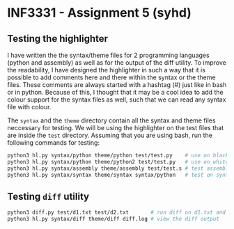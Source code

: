 INF3331 - Assignment 5 (syhd)
=============================

Testing the highlighter
-----------------------

I have written the the syntax/theme files for 2 programming languages (python
and assembly) as well as for the output of the diff utility. To improve the
readability, I have designed the highlighter in such a way that it is possible
to add comments here and there within the syntax or the theme files. These
comments are always started with a hashtag (#) just like in bash or in python.
Because of this, I thought that it may be a cool idea to add the colour support
for the syntax files as well, such that we can read any syntax file with colour.

The `syntax` and the `theme` directory contain all the syntax and theme files
neccessary for testing. We will be using the highlighter on the test files that
are inside the `test` directory. Assuming that you are using bash, run the
following commands for testing:

```bash
python3 hl.py syntax/python theme/python test/test.py    # use on black/purple bg
python3 hl.py syntax/python theme/python2 test/test.py   # use on white bg
python3 hl.py syntax/assembly theme/assembly test/test.s # test assembly
python3 hl.py syntax/syntax theme/syntax syntax/python   # test on syntax file
```

Testing ```diff``` utility
--------------------------

```bash
python3 diff.py test/d1.txt test/d2.txt       # run diff on d1.txt and d2.txt
python3 hl.py syntax/diff theme/diff diff.log # view the diff output
```